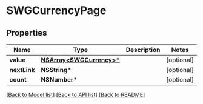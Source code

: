 # SWGCurrencyPage

## Properties
Name | Type | Description | Notes
------------ | ------------- | ------------- | -------------
**value** | [**NSArray&lt;SWGCurrency&gt;***](SWGCurrency.md) |  | [optional] 
**nextLink** | **NSString*** |  | [optional] 
**count** | **NSNumber*** |  | [optional] 

[[Back to Model list]](../README.md#documentation-for-models) [[Back to API list]](../README.md#documentation-for-api-endpoints) [[Back to README]](../README.md)


